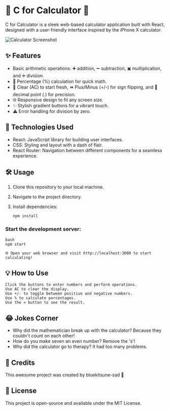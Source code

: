 # 🧮 C for Calculator 📱

C for Calculator is a sleek web-based calculator application built with React, designed with a user-friendly interface inspired by the iPhone X calculator.

![Calculator Screenshot](calculator-screenshot.png)

## ✨ Features

- Basic arithmetic operations: ➕ addition, ➖ subtraction, ✖️ multiplication, and ➗ division.
- 💯 Percentage (%) calculation for quick math.
- 🔄 Clear (AC) to start fresh, ⏪ Plus/Minus (+/-) for sign flipping, and 🔵 decimal point (.) for precision.
- 🌐 Responsive design to fit any screen size.
- ✨ Stylish gradient buttons for a vibrant touch.
- ⚠️ Error handling for division by zero.

## 🚀 Technologies Used

- React: JavaScript library for building user interfaces.
- CSS: Styling and layout with a dash of flair.
- React Router: Navigation between different components for a seamless experience.

## 🛠️ Usage

1. Clone this repository to your local machine.
2. Navigate to the project directory.
3. Install dependencies:

   ```bash
   npm install

### Start the development server:

    bash
    npm start
    
    🌐 Open your web browser and visit http://localhost:3000 to start calculating!

## 💡 How to Use

    Click the buttons to enter numbers and perform operations.
    Use AC to clear the display.
    Use +/- to toggle between positive and negative numbers.
    Use % to calculate percentages.
    Use the = button to see the result.

## 😂 Jokes Corner

  - Why did the mathematician break up with the calculator? Because they couldn't count on each other!
  - How do you make seven an even number? Remove the 's'!
  - Why did the calculator go to therapy? It had too many problems.

## 🌟 Credits

This awesome project was created by bluekitsune-sad 🦊

## 📝 License

This project is open-source and available under the MIT License.
